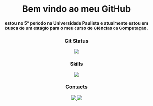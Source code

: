 <h1 align="center">Bem vindo ao meu GitHub</h1>

<h4 align="center">estou no 5° período na Universidade Paulista e atualmente estou em busca de um estágio para o meu curso de Ciências da Computação.</h4>

<h3 p align="center">Git Status</h3>
<p align="center">
  <a href="">
    <img src="https://github-readme-stats.vercel.app/api?username=guiyossef&theme=react&show_icons=true&hide_border=true&count_private=true" />
  </a>
</p>

<h3 p align="center">Skills</h3>
<p align="center">
  <a href="">
    <img src="https://skillicons.dev/icons?i=java,python,js,html,css,mysql,git,github"/>
  </a>
</p>

<h3 p align="center">Contacts</h3>
<p align="center">
  <a href="https://www.linkedin.com/in/guilhermeyossef/">
    <img src="https://skillicons.dev/icons?i=linkedin"/>
    <a href="https://mail.google.com/mail/?view=cm&to=1yossefcontato@gmail.com" target="_blank">
    <img src="https://skillicons.dev/icons?i=gmail"/>
  </a>
</p>


